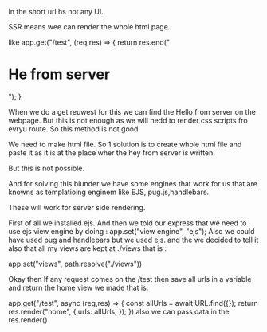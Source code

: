 In the short url hs not any UI.

SSR means wee can render the whole html page.

like 
app.get("/test", (req,res) => {
    return res.end("<h1>He from server</h1>");
}

When we do a get reuwest for this we can find the Hello from server on the webpage. But this is not enough as we will nedd to render css scripts fro evryu route. So this method is not good.

We need to make html file.
So 1 solution is to create whole html file and paste it as it is at the place wher the hey from server is written.

But this is not possible.

And for solving this blunder we have some engines that work for us that are knowns as templatioing enginem like EJS, pug.js,handlebars.

These will work for server side rendering.

First of all we installed ejs.
And then we told our express that we need to use ejs view engine by doing : app.set("view engine", "ejs");
Also we could have used pug and handlebars but we used ejs.
 and the we decided to tell it also that all my views are kept at ./views that is :
 
app.set("views", path.resolve("./views"))

Okay then
If any request comes on the /test then save all urls in a variable and return the home view we made that is:

app.get("/test", async (req,res) => {
    const allUrls = await URL.find({});
    return res.render("home", {
        urls: allUrls,
    });
})
also we can pass data in the res.render()
